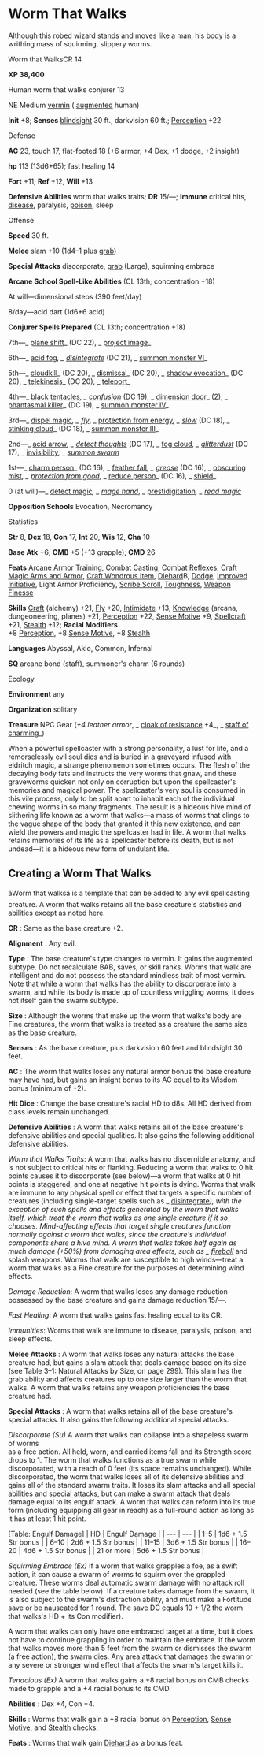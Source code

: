 # Worm That Walks

Although this robed wizard stands and moves like a man, his body is a writhing mass of squirming, slippery worms.

Worm that WalksCR 14

**XP 38,400**

Human worm that walks conjurer 13

NE Medium [vermin](/pathfinderRPG/prd/monsters/creatureTypes.html#_vermin) ( [augmented](/pathfinderRPG/prd/monsters/creatureTypes.html#_augmented-subtype) human)

**Init** +8; **Senses** [blindsight](/pathfinderRPG/prd/monsters/universalMonsterRules.html#_blindsight) 30 ft., darkvision 60 ft.; [Perception](/pathfinderRPG/prd/additionalMonsters/../skills/perception.html#_perception) +22

Defense

**AC** 23, touch 17, flat-footed 18 (+6 armor, +4 Dex, +1 dodge, +2 insight)

**hp** 113 (13d6+65); fast healing 14

**Fort** +11, **Ref** +12, **Will** +13

**Defensive Abilities** worm that walks traits; **DR** 15/—; **Immune** critical hits, [disease](/pathfinderRPG/prd/monsters/universalMonsterRules.html#_disease-(ex-or-su)), paralysis, [poison](/pathfinderRPG/prd/monsters/universalMonsterRules.html#_poison-(ex-or-su)), sleep

Offense

**Speed** 30 ft.

**Melee** slam +10 (1d4–1 plus [grab](/pathfinderRPG/prd/monsters/universalMonsterRules.html#_grab))

**Special Attacks** discorporate, [grab](/pathfinderRPG/prd/monsters/universalMonsterRules.html#_grab) (Large), squirming embrace

**Arcane School Spell-Like Abilities** (CL 13th; concentration +18)

At will—dimensional steps (390 feet/day)

8/day—acid dart (1d6+6 acid)

**Conjurer Spells Prepared** (CL 13th; concentration +18)

7th—_ [plane shift](/pathfinderRPG/prd/additionalMonsters/../spells/planeShift.html#_plane-shift)_ (DC 22), _ [project image](/pathfinderRPG/prd/additionalMonsters/../spells/projectImage.html#_project-image)_

6th—_ [acid fog](/pathfinderRPG/prd/additionalMonsters/../spells/acidFog.html#_acid-fog)_, _ [disintegrate](/pathfinderRPG/prd/additionalMonsters/../spells/disintegrate.html#_disintegrate)_ (DC 21), _ [summon monster VI](/pathfinderRPG/prd/additionalMonsters/../spells/summonMonster.html#_summon-monster-vi)_

5th—_ [cloudkill](/pathfinderRPG/prd/additionalMonsters/../spells/cloudkill.html#_cloudkill)_ (DC 20), _ [dismissal](/pathfinderRPG/prd/additionalMonsters/../spells/dismissal.html#_dismissal)_ (DC 20), _ [shadow evocation](/pathfinderRPG/prd/additionalMonsters/../spells/shadowEvocation.html#_shadow-evocation)_ (DC 20), _ [telekinesis](/pathfinderRPG/prd/additionalMonsters/../spells/telekinesis.html#_telekinesis)_ (DC 20), _ [teleport](/pathfinderRPG/prd/additionalMonsters/../spells/teleport.html#_teleport)_

4th—_ [black tentacles](/pathfinderRPG/prd/additionalMonsters/../spells/blackTentacles.html#_black-tentacles)_, _ [confusion](/pathfinderRPG/prd/additionalMonsters/../spells/confusion.html#_confusion)_ (DC 19), _ [dimension door](/pathfinderRPG/prd/additionalMonsters/../spells/dimensionDoor.html#_dimension-door)_ (2), _ [phantasmal killer](/pathfinderRPG/prd/additionalMonsters/../spells/phantasmalKiller.html#_phantasmal-killer)_ (DC 19), _ [summon monster IV](/pathfinderRPG/prd/additionalMonsters/../spells/summonMonster.html#_summon-monster-iv)_

3rd—_ [dispel magic](/pathfinderRPG/prd/additionalMonsters/../spells/dispelMagic.html#_dispel-magic)_, _ [fly](/pathfinderRPG/prd/additionalMonsters/../spells/fly.html)_, _ [protection from energy](/pathfinderRPG/prd/additionalMonsters/../spells/protectionFromEnergy.html#_protection-from-energy)_, _ [slow](/pathfinderRPG/prd/additionalMonsters/../spells/slow.html#_slow)_ (DC 18), _ [stinking cloud](/pathfinderRPG/prd/additionalMonsters/../spells/stinkingCloud.html#_stinking-cloud)_ (DC 18), _ [summon monster III](/pathfinderRPG/prd/additionalMonsters/../spells/summonMonster.html#_summon-monster-iii)_

2nd—_ [acid arrow](/pathfinderRPG/prd/additionalMonsters/../spells/acidArrow.html#_acid-arrow)_, _ [detect thoughts](/pathfinderRPG/prd/additionalMonsters/../spells/detectThoughts.html#_detect-thoughts)_ (DC 17), _ [fog cloud](/pathfinderRPG/prd/additionalMonsters/../spells/fogCloud.html)_, _ [glitterdust](/pathfinderRPG/prd/additionalMonsters/../spells/glitterdust.html#_glitterdust)_ (DC 17), _ [invisibility](/pathfinderRPG/prd/additionalMonsters/../spells/invisibility.html#_invisibility)_, _ [summon swarm](/pathfinderRPG/prd/additionalMonsters/../spells/summonSwarm.html#_summon-swarm)_

1st—_ [charm person](/pathfinderRPG/prd/additionalMonsters/../spells/charmPerson.html#_charm-person)_ (DC 16), _ [feather fall](/pathfinderRPG/prd/additionalMonsters/../spells/featherFall.html#_feather-fall)_, _ [grease](/pathfinderRPG/prd/additionalMonsters/../spells/grease.html#_grease)_ (DC 16), _ [obscuring mist](/pathfinderRPG/prd/additionalMonsters/../spells/obscuringMist.html#_obscuring-mist)_, _ [protection from good](/pathfinderRPG/prd/additionalMonsters/../spells/protectionFromGood.html#_protection-from-good)_, _ [reduce person](/pathfinderRPG/prd/additionalMonsters/../spells/reducePerson.html#_reduce-person)_ (DC 16), _ [shield](/pathfinderRPG/prd/additionalMonsters/../spells/shield.html#_shield)_

0 (at will)—_ [detect magic](/pathfinderRPG/prd/additionalMonsters/../spells/detectMagic.html#_detect-magic)_, _ [mage hand](/pathfinderRPG/prd/additionalMonsters/../spells/mageHand.html#_mage-hand)_, _ [prestidigitation](/pathfinderRPG/prd/additionalMonsters/../spells/prestidigitation.html#_prestidigitation)_, _ [read magic](/pathfinderRPG/prd/additionalMonsters/../spells/readMagic.html#_read-magic)_

**Opposition Schools** Evocation, Necromancy

Statistics

**Str** 8, **Dex** 18, **Con** 17, **Int** 20, **Wis** 12, **Cha** 10

**Base Atk** +6; **CMB** +5 (+13 grapple); **CMD** 26

**Feats** [Arcane Armor Training](/pathfinderRPG/prd/additionalMonsters/../feats.html#_arcane-armor-training), [Combat Casting](/pathfinderRPG/prd/additionalMonsters/../feats.html#_combat-casting), [Combat Reflexes](/pathfinderRPG/prd/additionalMonsters/../feats.html#_combat-reflexes), [Craft Magic Arms and Armor](/pathfinderRPG/prd/additionalMonsters/../feats.html#_craft-magic-arms-and-armor), [Craft Wondrous Item](/pathfinderRPG/prd/additionalMonsters/../feats.html#_craft-wondrous-item), [Diehard](/pathfinderRPG/prd/additionalMonsters/../feats.html#_diehard)B, [Dodge](/pathfinderRPG/prd/additionalMonsters/../feats.html#_dodge), [Improved Initiative](/pathfinderRPG/prd/additionalMonsters/../feats.html#_improved-initiative), Light Armor Proficiency, [Scribe Scroll](/pathfinderRPG/prd/additionalMonsters/../feats.html#_scribe-scroll), [Toughness](/pathfinderRPG/prd/additionalMonsters/../feats.html#_toughness), [Weapon Finesse](/pathfinderRPG/prd/additionalMonsters/../feats.html#_weapon-finesse)

**Skills** [Craft](/pathfinderRPG/prd/additionalMonsters/../skills/craft.html#_craft) (alchemy) +21, [Fly](/pathfinderRPG/prd/additionalMonsters/../skills/fly.html#_fly) +20, [Intimidate](/pathfinderRPG/prd/additionalMonsters/../skills/intimidate.html#_intimidate) +13, [Knowledge](/pathfinderRPG/prd/additionalMonsters/../skills/knowledge.html#_knowledge) (arcana, dungeoneering, planes) +21, [Perception](/pathfinderRPG/prd/additionalMonsters/../skills/perception.html#_perception) +22, [Sense Motive](/pathfinderRPG/prd/additionalMonsters/../skills/senseMotive.html#_sense-motive) +9, [Spellcraft](/pathfinderRPG/prd/additionalMonsters/../skills/spellcraft.html#_spellcraft) +21, [Stealth](/pathfinderRPG/prd/additionalMonsters/../skills/stealth.html#_stealth) +12; **Racial Modifiers**   
+8 [Perception](/pathfinderRPG/prd/additionalMonsters/../skills/perception.html#_perception), +8 [Sense Motive](/pathfinderRPG/prd/additionalMonsters/../skills/senseMotive.html#_sense-motive), +8 [Stealth](/pathfinderRPG/prd/additionalMonsters/../skills/stealth.html#_stealth)

**Languages** Abyssal, Aklo, Common, Infernal

**SQ** arcane bond (staff), summoner's charm (6 rounds)

Ecology

**Environment** any

**Organization** solitary

**Treasure** NPC Gear (_+4 leather armor_, _ [cloak of resistance](/pathfinderRPG/prd/additionalMonsters/../magicItems/wondrousItems.html#_cloak-of-resistance) +4_, _ [staff of charming](/pathfinderRPG/prd/additionalMonsters/../magicItems/staves.html#_staff-of-charming)_)

When a powerful spellcaster with a strong personality, a lust for life, and a remorselessly evil soul dies and is buried in a graveyard infused with eldritch magic, a strange phenomenon sometimes occurs. The flesh of the decaying body fats and instructs the very worms that gnaw, and these graveworms quicken not only on corruption but upon the spellcaster's memories and magical power. The spellcaster's very soul is consumed in this vile process, only to be split apart to inhabit each of the individual chewing worms in so many fragments. The result is a hideous hive mind of slithering life known as a worm that walks—a mass of worms that clings to the vague shape of the body that granted it this new existence, and can wield the powers and magic the spellcaster had in life. A worm that walks retains memories of its life as a spellcaster before its death, but is not undead—it is a hideous new form of undulant life.

## Creating a Worm That Walks

âWorm that walksâ is a template that can be added to any evil spellcasting creature. A worm that walks retains all the base creature's statistics and abilities except as noted here.

**CR** : Same as the base creature +2.

**Alignment** : Any evil.

**Type** : The base creature's type changes to vermin. It gains the augmented subtype. Do not recalculate BAB, saves, or skill ranks. Worms that walk are intelligent and do not possess the standard mindless trait of most vermin. Note that while a worm that walks has the ability to discorperate into a swarm, and while its body is made up of countless wriggling worms, it does not itself gain the swarm subtype.

**Size** : Although the worms that make up the worm that walks's body are Fine creatures, the worm that walks is treated as a creature the same size as the base creature.

**Senses** : As the base creature, plus darkvision 60 feet and blindsight 30 feet.

**AC** : The worm that walks loses any natural armor bonus the base creature may have had, but gains an insight bonus to its AC equal to its Wisdom bonus (minimum of +2).

**Hit Dice** : Change the base creature's racial HD to d8s. All HD derived from class levels remain unchanged.

**Defensive Abilities** : A worm that walks retains all of the base creature's defensive abilities and special qualities. It also gains the following additional defensive abilities.

_Worm that Walks Traits_: A worm that walks has no discernible anatomy, and is not subject to critical hits or flanking. Reducing a worm that walks to 0 hit points causes it to discorporate (see below)—a worm that walks at 0 hit points is staggered, and one at negative hit points is dying. Worms that walk are immune to any physical spell or effect that targets a specific number of creatures (including single-target spells such as _ [disintegrate](/pathfinderRPG/prd/additionalMonsters/../spells/disintegrate.html#_disintegrate)_), with the exception of such spells and effects generated by the worm that walks itself, which treat the worm that walks as one single creature if it so chooses. Mind-affecting effects that target single creatures function normally against a worm that walks, since the creature's individual components share a hive mind. A worm that walks takes half again as much damage (+50%) from damaging area effects, such as _ [fireball](/pathfinderRPG/prd/additionalMonsters/../spells/fireball.html#_fireball)_ and splash weapons. Worms that walk are susceptible to high winds—treat a worm that walks as a Fine creature for the purposes of determining wind effects.

_Damage Reduction_: A worm that walks loses any damage reduction possessed by the base creature and gains damage reduction 15/—.

_Fast Healing_: A worm that walks gains fast healing equal to its CR.

_Immunities_: Worms that walk are immune to disease, paralysis, poison, and sleep effects.

**Melee Attacks** : A worm that walks loses any natural attacks the base creature had, but gains a slam attack that deals damage based on its size (see Table 3–1: Natural Attacks by Size, on page 299). This slam has the grab ability and affects creatures up to one size larger than the worm that walks. A worm that walks retains any weapon proficiencies the base creature had.

**Special Attacks** : A worm that walks retains all of the base creature's special attacks. It also gains the following additional special attacks.

_Discorporate (Su)_ A worm that walks can collapse into a shapeless swarm of worms   
as a free action. All held, worn, and carried items fall and its Strength score drops to 1. The worm that walks functions as a true swarm while discorporated, with a reach of 0 feet (its space remains unchanged). While discorporated, the worm that walks loses all of its defensive abilities and gains all of the standard swarm traits. It loses its slam attacks and all special abilities and special attacks, but can make a swarm attack that deals damage equal to its engulf attack. A worm that walks can reform into its true form (including equipping all gear in reach) as a full-round action as long as it has at least 1 hit point.

[Table: Engulf Damage]
| HD | Engulf Damage |
| --- | --- |
| 1–5 | 1d6 + 1.5 Str bonus |
| 6–10 | 2d6 + 1.5 Str bonus |
| 11–15 | 3d6 + 1.5 Str bonus |
| 16–20 | 4d6 + 1.5 Str bonus |
| 21 or more | 5d6 + 1.5 Str bonus |

  
  

_Squirming Embrace (Ex)_ If a worm that walks grapples a foe, as a swift action, it can cause a swarm of worms to squirm over the grappled creature. These worms deal automatic swarm damage with no attack roll needed (see the table below). If a creature takes damage from the swarm, it is also subject to the swarm's distraction ability, and must make a Fortitude save or be nauseated for 1 round. The save DC equals 10 + 1/2 the worm that walks's HD + its Con modifier).

A worm that walks can only have one embraced target at a time, but it does not have to continue grappling in order to maintain the embrace. If the worm that walks moves more than 5 feet from the swarm or dismisses the swarm (a free action), the swarm dies. Any area attack that damages the swarm or any severe or stronger wind effect that affects the swarm's target kills it.

_Tenacious (Ex)_ A worm that walks gains a +8 racial bonus on CMB checks made to grapple and a +4 racial bonus to its CMD.

**Abilities** : Dex +4, Con +4.

**Skills** : Worms that walk gain a +8 racial bonus on [Perception](/pathfinderRPG/prd/additionalMonsters/../skills/perception.html#_perception), [Sense Motive](/pathfinderRPG/prd/additionalMonsters/../skills/senseMotive.html#_sense-motive), and [Stealth](/pathfinderRPG/prd/additionalMonsters/../skills/stealth.html#_stealth) checks.

**Feats** : Worms that walk gain [Diehard](/pathfinderRPG/prd/additionalMonsters/../feats.html#_diehard) as a bonus feat.

